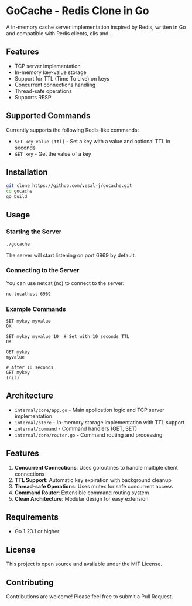 


          
# GoCache - Redis Clone in Go

A in-memory cache server implementation inspired by Redis, written in Go and compatible with Redis clients, clis and...

## Features

- TCP server implementation
- In-memory key-value storage
- Support for TTL (Time To Live) on keys
- Concurrent connections handling
- Thread-safe operations
- Supports RESP

## Supported Commands

Currently supports the following Redis-like commands:

- `SET key value [ttl]` - Set a key with a value and optional TTL in seconds
- `GET key` - Get the value of a key

## Installation

```bash
git clone https://github.com/vesal-j/gocache.git
cd gocache
go build
```

## Usage

### Starting the Server

```bash
./gocache
```

The server will start listening on port 6969 by default.

### Connecting to the Server

You can use netcat (nc) to connect to the server:

```bash
nc localhost 6969
```

### Example Commands

```
SET mykey myvalue
OK

SET mykey myvalue 10  # Set with 10 seconds TTL
OK

GET mykey
myvalue

# After 10 seconds
GET mykey
(nil)
```

## Architecture

- `internal/core/app.go` - Main application logic and TCP server implementation
- `internal/store` - In-memory storage implementation with TTL support
- `internal/command` - Command handlers (GET, SET)
- `internal/core/router.go` - Command routing and processing

## Features

1. **Concurrent Connections**: Uses goroutines to handle multiple client connections
2. **TTL Support**: Automatic key expiration with background cleanup
3. **Thread-safe Operations**: Uses mutex for safe concurrent access
4. **Command Router**: Extensible command routing system
5. **Clean Architecture**: Modular design for easy extension

## Requirements

- Go 1.23.1 or higher

## License

This project is open source and available under the MIT License.

## Contributing

Contributions are welcome! Please feel free to submit a Pull Request.

